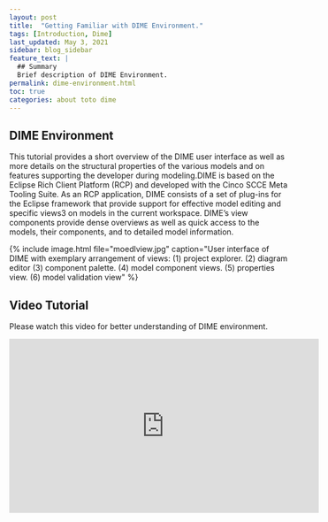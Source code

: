 ```yaml
---
layout: post
title:  "Getting Familiar with DIME Environment."
tags: [Introduction, Dime]
last_updated: May 3, 2021
sidebar: blog_sidebar
feature_text: |
  ## Summary
  Brief description of DIME Environment.
permalink: dime-environment.html
toc: true
categories: about toto dime
---
```

## DIME Environment
This tutorial provides a short overview of the DIME user interface as well as more details on the structural properties of the various models and on features supporting the developer during modeling.DIME is based on the Eclipse Rich Client Platform (RCP) and developed with the Cinco SCCE Meta Tooling Suite. As an RCP application, DIME consists of a set of plug-ins for the Eclipse framework that provide support for effective model editing and specific views3 on models in the current workspace. DIME’s view components provide dense overviews as well as quick access to the models, their components, and to detailed model information.


{% include image.html file="moedlview.jpg" caption="User interface of DIME with exemplary arrangement of views: (1) project
explorer. (2) diagram editor (3) component palette. (4) model component views.
(5) properties view. (6) model validation view" %}

## Video Tutorial 

Please watch this video for better understanding of DIME environment.

<iframe width="560" height="315" src="https://www.youtube.com/embed/u3DxzTJQ5QQ" title="YouTube video player" frameborder="0" allow="accelerometer; autoplay; clipboard-write; encrypted-media; gyroscope; picture-in-picture" allowfullscreen></iframe>